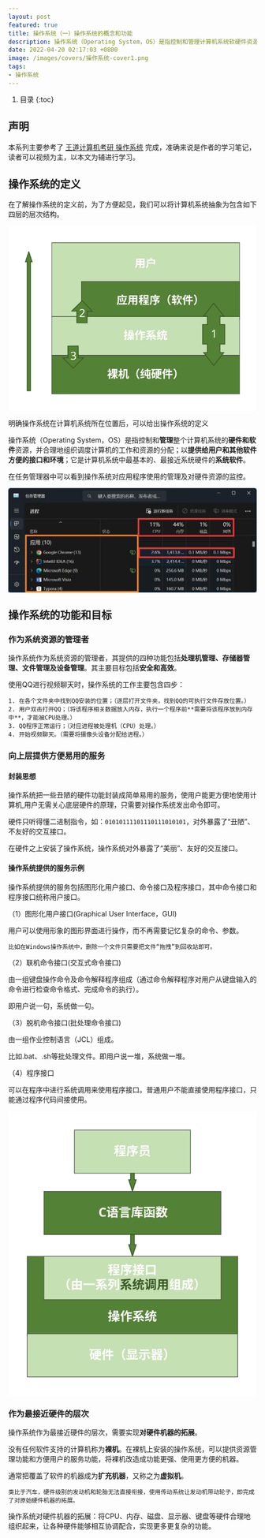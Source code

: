 ```yaml
---
layout: post
featured: true
title: 操作系统（一）操作系统的概念和功能
description: 操作系统（Operating System，OS）是指控制和管理计算机系统软硬件资源，合理组织调度计算机工作和资源分配，提供给用户和其它软件方便的接口和环境。
date: 2022-04-20 02:17:03 +0800
image: /images/covers/操作系统-cover1.png
tags:
- 操作系统
---
```


1. 目录
{:toc}

## 声明
本系列主要参考了
[王道计算机考研 操作系统](https://www.bilibili.com/video/BV1YE411D7nH)
完成，准确来说是作者的学习笔记，读者可以视频为主，以本文为辅进行学习。

## 操作系统的定义

在了解操作系统的定义前，为了方便起见，我们可以将计算机系统抽象为包含如下四层的层次结构。


<img src='\images\posts\操作系统-计算机系统层次结构2.svg'
  style="
    display: block;
    margin-left: auto;
    margin-right: auto; 
    zoom:100%;" />

明确操作系统在计算机系统所在位置后，可以给出操作系统的定义

操作系统（Operating System，OS）是指控制和**管理**整个计算机系统的**硬件和软件**资源，并合理地组织调度计算机的工作和资源的分配；以**提供给用户和其他软件方便的接口和环境**；它是计算机系统中最基本的、最接近系统硬件的**系统软件**。

在任务管理器中可以看到操作系统对应用程序使用的管理及对硬件资源的监控。

<img src='\images\posts\操作系统-任务管理器.jpg'
  style="
    display: block;
    margin-left: auto;
    margin-right: auto; 
    zoom:50%;" />

## 操作系统的功能和目标

### 作为系统资源的管理者

操作系统作为系统资源的管理者，其提供的四种功能包括**处理机管理、存储器管理、文件管理及设备管理**。其主要目标包括**安全和高效**。

使用QQ进行视频聊天时，操作系统的工作主要包含四步：

    1. 在各个文件夹中找到QQ安装的位置；（逐层打开文件夹，找到QQ的可执行文件存放位置。）
    2. 用户双击打开QQ；（将该程序相关数据放入内存，执行一个程序前**需要将该程序放到内存中**，才能被CPU处理。）
    3. QQ程序正常运行；（对应进程被处理机（CPU）处理。）
    4. 开始视频聊天。（需要将摄像头设备分配给进程。）

### 向上层提供方便易用的服务

#### 封装思想

操作系统把一些丑陋的硬件功能封装成简单易用的服务，使用户能更方便地使用计算机,用户无需关心底层硬件的原理，只需要对操作系统发出命令即可。

硬件只听得懂二进制指令，如：`01010111101110111010101`，对外暴露了“丑陋”、不友好的交互接口。

在硬件之上安装了操作系统，操作系统对外暴露了“美丽”、友好的交互接口。

#### 操作系统提供的服务示例

操作系统提供的服务包括图形化用户接口、命令接口及程序接口，其中命令接口和程序接口统称用户接口。

（1）图形化用户接口(Graphical User Interface，GUI)

用户可以使用形象的图形界面进行操作，而不再需要记忆复杂的命令、参数。

    比如在Windows操作系统中，删除一个文件只需要把文件“拖拽”到回收站即可。

（2）联机命令接口(交互式命令接口)

由一组键盘操作命令及命令解释程序组成（通过命令解释程序对用户从键盘输入的命令进行检查命令格式、完成命令的执行）。

即用户说一句，系统做一句。

（3）脱机命令接口(批处理命令接口)

由一组作业控制语言（JCL）组成。

比如.bat、.sh等批处理文件。即用户说一堆，系统做一堆。

（4）程序接口

可以在程序中进行系统调用来使用程序接口。普通用户不能直接使用程序接口，只能通过程序代码间接使用。

<img src='\images\posts\操作系统-系统调用.svg'
  style="
    display: block;
    margin-left: auto;
    margin-right: auto; 
    zoom:100%;" />

### 作为最接近硬件的层次

操作系统作为最接近硬件的层次，需要实现**对硬件机器的拓展**。

没有任何软件支持的计算机称为**裸机**。在裸机上安装的操作系统，可以提供资源管理功能和方便用户的服务功能，将裸机改造成功能更强、使用更方便的机器。

通常把覆盖了软件的机器成为**扩充机器**，又称之为**虚拟机**。

    类比于汽车，硬件级别的发动机和轮胎无法直接衔接，使用传动系统让发动机带动轮子，即完成了对原始硬件机器的拓展。

操作系统对硬件机器的拓展：将CPU、内存、磁盘、显示器、键盘等硬件合理地组织起来，让各种硬件能够相互协调配合，实现更多更复杂的功能。



